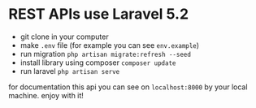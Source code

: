 # REST APIs use Laravel 5.2 

- git clone in your computer
- make `.env` file (for example you can see `env.example`)
- run migration `php artisan migrate:refresh --seed`
- install library using composer `composer update`
- run laravel `php artisan serve`

for documentation this api you can see on `localhost:8000` by your local machine.
enjoy with it!
